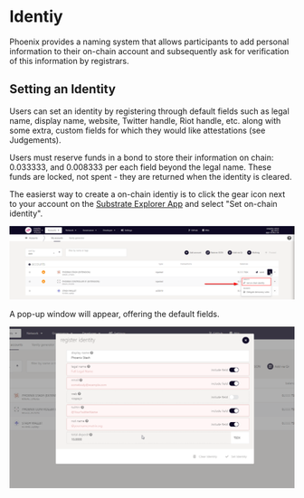 # <b>Identiy</b>

Phoenix provides a naming system that allows participants to add personal information to their on-chain account and subsequently ask for verification of this information by registrars.

## **Setting an Identity**

Users can set an identity by registering through default fields such as legal name, display name, website, Twitter handle, Riot handle, etc. along with some extra, custom fields for which they would like attestations (see Judgements).

Users must reserve funds in a bond to store their information on chain: 0.033333, and 0.008333 per each field beyond the legal name. These funds are locked, not spent - they are returned when the identity is cleared.

The easierst way to create a on-chain identiy is to click the gear icon next to your account on the [Substrate Explorer App](https://substrate-explorer-testnet.swapdex.network/?rpc=wss%3A%2F%2Fswapdex.starkleytech.com%2Fws#/explorer) and select "Set on-chain identity".

![set-identiy](assets/set-identiy-01.png#center)

A pop-up window will appear, offering the default fields.

![set-identiy](assets/set-identity-02.png#center)
